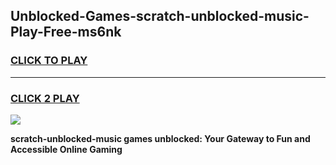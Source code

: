 
## Unblocked-Games-scratch-unblocked-music-Play-Free-ms6nk
<h3>
<a href="https://premium76.site?title=scratch-unblocked-music&ref=12A">CLICK TO PLAY</a></h3>
<hr>

<h3>
<a href="https://premium76.site?title=scratch-unblocked-music&ref=12A">CLICK 2 PLAY</a>
  
</h3>

<a href="https://premium76.site?title=scratch-unblocked-music&ref=12A"><img src="https://clearcache.store/games.png"></a>


**scratch-unblocked-music games unblocked: Your Gateway to Fun and Accessible Online Gaming**
